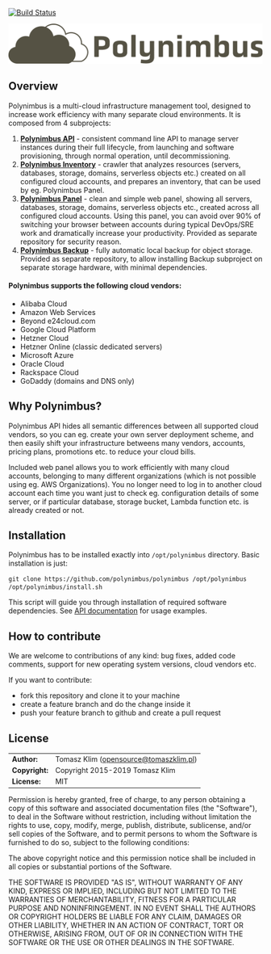 [![Build Status](https://travis-ci.org/polynimbus/polynimbus.png?branch=master)](https://travis-ci.org/polynimbus/polynimbus)

![Polynimbus logo](docs/logo.png)

## Overview

Polynimbus is a multi-cloud infrastructure management tool, designed to increase work efficiency with many separate cloud environments. It is composed from 4 subprojects:

 1. [**Polynimbus API**](docs/api.md) - consistent command line API to manage server instances during their full lifecycle, from launching and software provisioning, through normal operation, until decommissioning.
 2. [**Polynimbus Inventory**](docs/inventory.md) - crawler that analyzes resources (servers, databases, storage, domains, serverless objects etc.) created on all configured cloud accounts, and prepares an inventory, that can be used by eg. Polynimbus Panel.
 3. [**Polynimbus Panel**](https://github.com/polynimbus/polynimbus-panel) - clean and simple web panel, showing all servers, databases, storage, domains, serverless objects etc., created across all configured cloud accounts. Using this panel, you can avoid over 90% of switching your browser between accounts during typical DevOps/SRE work and dramatically increase your productivity. Provided as separate repository for security reason.
 4. [**Polynimbus Backup**](https://github.com/polynimbus/polynimbus-backup) - fully automatic local backup for object storage. Provided as separate repository, to allow installing Backup subproject on separate storage hardware, with minimal dependencies.

#### Polynimbus supports the following cloud vendors:

- Alibaba Cloud
- Amazon Web Services
- Beyond e24cloud.com
- Google Cloud Platform
- Hetzner Cloud
- Hetzner Online (classic dedicated servers)
- Microsoft Azure
- Oracle Cloud
- Rackspace Cloud
- GoDaddy (domains and DNS only)

## Why Polynimbus?

Polynimbus API hides all semantic differences between all supported cloud vendors, so you can eg. create your own server deployment scheme, and then easily shift your infrastructure betweens many vendors, accounts, pricing plans, promotions etc. to reduce your cloud bills.

Included web panel allows you to work efficiently with many cloud accounts, belonging to many different organizations (which is not possible using eg. AWS Organizations). You no longer need to log in to another cloud account each time you want just to check eg. configuration details of some server, or if particular database, storage bucket, Lambda function etc. is already created or not. 

## Installation

Polynimbus has to be installed exactly into `/opt/polynimbus` directory. Basic installation is just:
```
git clone https://github.com/polynimbus/polynimbus /opt/polynimbus
/opt/polynimbus/install.sh
```
This script will guide you through installation of required software dependencies. See [API documentation](docs/api.md) for usage examples.

## How to contribute

We are welcome to contributions of any kind: bug fixes, added code comments,
support for new operating system versions, cloud vendors etc.

If you want to contribute:
- fork this repository and clone it to your machine
- create a feature branch and do the change inside it
- push your feature branch to github and create a pull request

## License

|                      |                                          |
|:---------------------|:-----------------------------------------|
| **Author:**          | Tomasz Klim (<opensource@tomaszklim.pl>) |
| **Copyright:**       | Copyright 2015-2019 Tomasz Klim          |
| **License:**         | MIT                                      |

Permission is hereby granted, free of charge, to any person obtaining a copy
of this software and associated documentation files (the "Software"), to deal
in the Software without restriction, including without limitation the rights
to use, copy, modify, merge, publish, distribute, sublicense, and/or sell
copies of the Software, and to permit persons to whom the Software is
furnished to do so, subject to the following conditions:

The above copyright notice and this permission notice shall be included in all
copies or substantial portions of the Software.

THE SOFTWARE IS PROVIDED "AS IS", WITHOUT WARRANTY OF ANY KIND, EXPRESS OR
IMPLIED, INCLUDING BUT NOT LIMITED TO THE WARRANTIES OF MERCHANTABILITY,
FITNESS FOR A PARTICULAR PURPOSE AND NONINFRINGEMENT. IN NO EVENT SHALL THE
AUTHORS OR COPYRIGHT HOLDERS BE LIABLE FOR ANY CLAIM, DAMAGES OR OTHER
LIABILITY, WHETHER IN AN ACTION OF CONTRACT, TORT OR OTHERWISE, ARISING FROM,
OUT OF OR IN CONNECTION WITH THE SOFTWARE OR THE USE OR OTHER DEALINGS IN THE
SOFTWARE.
